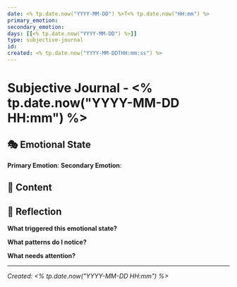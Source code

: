 ```yaml
---
date: <% tp.date.now("YYYY-MM-DD") %>T<% tp.date.now("HH:mm") %>
primary_emotion: 
secondary_emotion: 
days: [[<% tp.date.now("YYYY-MM-DD") %>]]
type: subjective-journal
id: 
created: <% tp.date.now("YYYY-MM-DDTHH:mm:ss") %>
---
```


# Subjective Journal - <% tp.date.now("YYYY-MM-DD HH:mm") %>

## 🎭 Emotional State

**Primary Emotion**: 
**Secondary Emotion**: 

## 💭 Content

## 🧠 Reflection

**What triggered this emotional state?**

**What patterns do I notice?**

**What needs attention?**

---

*Created: <% tp.date.now("YYYY-MM-DD HH:mm") %>*
